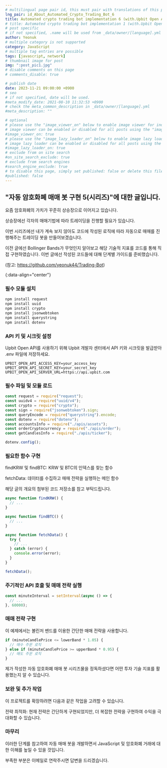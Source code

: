 ```yaml
---
# multilingual page pair id, this must pair with translations of this page. (This name must be unique)
lng_pair: id_About_Automated_Crypto_Trading_Bot_6
title: Automated crypto trading bot implementation 6 (with.Upbit Open API)
# title: Automated crypto trading bot implementation 1 (with.Upbit Open API)
# post specific
# if not specified, .name will be used from _data/owner/[language].yml
author: Yeonuk
# multiple category is not supported
category: JavaScript
# multiple tag entries are possible
tags: [javascript, network]
# thumbnail image for post
img: ":post_pic1.jpg"
# disable comments on this page
# comments_disable: true

# publish date
date: 2023-11-21 09:00:00 +0900
# seo
# if not specified, date will be used.
#meta_modify_date: 2021-08-10 11:32:53 +0900
# check the meta_common_description in _data/owner/[language].yml
#meta_description: ""

# optional
# please use the "image_viewer_on" below to enable image viewer for individual pages or posts (_posts/ or [language]/_posts folders).
# image viewer can be enabled or disabled for all posts using the "image_viewer_posts: true" setting in _data/conf/main.yml.
#image_viewer_on: true
# please use the "image_lazy_loader_on" below to enable image lazy loader for individual pages or posts (_posts/ or [language]/_posts folders).
# image lazy loader can be enabled or disabled for all posts using the "image_lazy_loader_posts: true" setting in _data/conf/main.yml.
#image_lazy_loader_on: true
# exclude from on site search
#on_site_search_exclude: true
# exclude from search engines
#search_engine_exclude: true
# to disable this page, simply set published: false or delete this file
#published: false
---
```


<!-- outline-start -->

## "자동 암호화폐 매매 봇 구현 5(시리즈)"에 대한 글입니다.

요즘 암호화폐의 가치가 꾸준히 상승장으로 이어지고 있습니다.

상승장에선 각자의 매매기법에 따라 트레이딩을 진행할 필요가 있습니다.

이번 시리즈에선 내가 계속 보지 않아도 코드에 작성된 로직에 따라 자동으로 매매를 진행해주는 트레이딩 봇을 만들어보겠습니다.

이전 글에선 Bollinger Bands가 무엇인지 알아보고 해당 기술적 지표를 코드를 통해 직접 구현하였습니다. 이번 글에선 작성된 코드들에 대해 단계별 가이드를 준비했습니다.

(참고: https://github.com/yeonuk44/Trading-Bot)

{:data-align="center"}

<!-- outline-end -->

### 필수 모듈 설치

```javascript
npm install request
npm install uuid
npm install crypto
npm install jsonwebtoken
npm install querystring
npm install dotenv
```

### API 키 및 시크릿 설정

Upbit Open API를 사용하기 위해 Upbit 개발자 센터에서 API 키와 시크릿을 발급받아 .env 파일에 저장하세요.

```javasciprt
UPBIT_OPEN_API_ACCESS_KEY=your_access_key
UPBIT_OPEN_API_SECRET_KEY=your_secret_key
UPBIT_OPEN_API_SERVER_URL=https://api.upbit.com
```

### 필수 파일 및 모듈 로드

```javascript
const request = require("request");
const uuidv4 = require("uuid/v4");
const crypto = require("crypto");
const sign = require("jsonwebtoken").sign;
const queryEncode = require("querystring").encode;
const dotenv = require("dotenv");
const accountsInfo = require("./apis/assets");
const orderCryptocurrency = require("./apis/order");
const getCandlesInfo = require("./apis/ticker");

dotenv.config();
```

### 필요한 함수 구현

findKRW 및 findBTC: KRW 및 BTC의 인덱스를 찾는 함수

fetchData: 데이터를 수집하고 매매 전략을 실행하는 메인 함수

해당 글의 개요의 첨부된 코드 저장소를 참고 부탁드립니다.

```javascript
async function findKRW() {
  // ...
}

async function findBTC() {
  // ...
}

async function fetchData() {
  try {
    // ...
  } catch (error) {
    console.error(error);
  }
}

fetchData();
```

### 주기적인 API 호출 및 매매 전략 실행

```javascript
const minuteInterval = setInterval(async () => {
  // ...
}, 60000);
```

### 매매 전략 구현

이 예제에서는 볼린저 밴드를 이용한 간단한 매매 전략을 사용합니다.

```javascript
if (minuteCandlePrice <= lowerBand * 1.05) {
  // 매수 주문 로직
} else if (minuteCandlePrice >= upperBand * 0.95) {
  // 매도 주문 로직
}
```

제가 작성한 자동 암호화폐 매매 봇 시리즈물을 정독하셨다면 어떤 투자 기술 지표를 활용했는지 알 수 있습니다.

### 보완 및 추가 작업

이 프로젝트를 확장하려면 다음과 같은 작업을 고려할 수 있습니다.

전략 최적화: 현재 전략은 간단하게 구현되었지만, 더 복잡한 전략을 구현하여 수익을 극대화할 수 있습니다.

### 마무리

이러한 단계를 참고하여 자동 매매 봇을 개발하면서 JavaScript 및 암호화폐 거래에 대한 이해를 높일 수 있을 것입니다.

부족한 부분은 이메일로 연락주시면 답변을 드리겠습니다.
